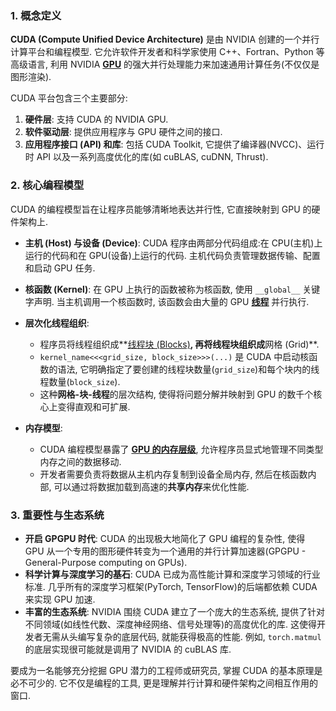 ### 1. 概念定义

**CUDA (Compute Unified Device Architecture)** 是由 NVIDIA 创建的一个并行计算平台和编程模型. 它允许软件开发者和科学家使用 C++、Fortran、Python 等高级语言, 利用 NVIDIA **[GPU](./Lecture5-GPU-Architecture.md)** 的强大并行处理能力来加速通用计算任务(不仅仅是图形渲染). 

CUDA 平台包含三个主要部分:
1.  **硬件层**: 支持 CUDA 的 NVIDIA GPU. 
2.  **软件驱动层**: 提供应用程序与 GPU 硬件之间的接口. 
3.  **应用程序接口 (API) 和库**: 包括 CUDA Toolkit, 它提供了编译器(NVCC)、运行时 API 以及一系列高度优化的库(如 cuBLAS, cuDNN, Thrust). 

### 2. 核心编程模型

CUDA 的编程模型旨在让程序员能够清晰地表达并行性, 它直接映射到 GPU 的硬件架构上. 

- **主机 (Host) 与设备 (Device)**: CUDA 程序由两部分代码组成:在 CPU(主机)上运行的代码和在 GPU(设备)上运行的代码. 主机代码负责管理数据传输、配置和启动 GPU 任务. 

- **核函数 (Kernel)**: 在 GPU 上执行的函数被称为核函数, 使用 `__global__` 关键字声明. 当主机调用一个核函数时, 该函数会由大量的 GPU **[线程](./Lecture5-GPU-Execution-Model.md)** 并行执行. 

- **层次化线程组织**:
    - 程序员将线程组织成**[线程块 (Blocks)](./Lecture5-GPU-Execution-Model.md)**, 再将线程块组织成**网格 (Grid)**. 
    - `kernel_name<<<grid_size, block_size>>>(...)` 是 CUDA 中启动核函数的语法, 它明确指定了要创建的线程块数量(`grid_size`)和每个块内的线程数量(`block_size`). 
    - 这种**网格-块-线程**的层次结构, 使得将问题分解并映射到 GPU 的数千个核心上变得直观和可扩展. 

- **内存模型**:
    - CUDA 编程模型暴露了 **[GPU 的内存层级](./Lecture5-GPU-Memory-Hierarchy.md)**, 允许程序员显式地管理不同类型内存之间的数据移动. 
    - 开发者需要负责将数据从主机内存复制到设备全局内存, 然后在核函数内部, 可以通过将数据加载到高速的**共享内存**来优化性能. 

### 3. 重要性与生态系统

- **开启 GPGPU 时代**: CUDA 的出现极大地简化了 GPU 编程的复杂性, 使得 GPU 从一个专用的图形硬件转变为一个通用的并行计算加速器(GPGPU - General-Purpose computing on GPUs). 
- **科学计算与深度学习的基石**: CUDA 已成为高性能计算和深度学习领域的行业标准. 几乎所有的深度学习框架(PyTorch, TensorFlow)的后端都依赖 CUDA 来实现 GPU 加速. 
- **丰富的生态系统**: NVIDIA 围绕 CUDA 建立了一个庞大的生态系统, 提供了针对不同领域(如线性代数、深度神经网络、信号处理等)的高度优化的库. 这使得开发者无需从头编写复杂的底层代码, 就能获得极高的性能. 例如, `torch.matmul` 的底层实现很可能就是调用了 NVIDIA 的 cuBLAS 库. 

要成为一名能够充分挖掘 GPU 潜力的工程师或研究员, 掌握 CUDA 的基本原理是必不可少的. 它不仅是编程的工具, 更是理解并行计算和硬件架构之间相互作用的窗口. 